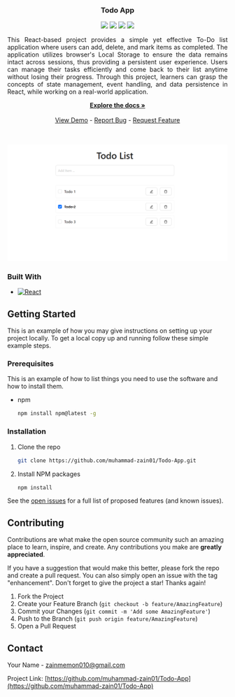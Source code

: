 <br />
<div align="center">

<h3 align="center">Todo App</h3>
<div>
    <a href="https://github.com/muhammad-zain01/Todo-App/graphs/contributors"><img src="https://img.shields.io/github/contributors/muhammad-zain01/Todo-App.svg?style=for-the-badge" /></a>
    <a href="https://github.com/muhammad-zain01/Todo-App/network/members"><img src="https://img.shields.io/github/forks/muhammad-zain01/Todo-App.svg?style=for-the-badge" /></a>
    <a href="https://github.com/muhammad-zain01/Todo-App/stargazers"><img src="https://img.shields.io/github/stars/muhammad-zain01/Todo-App.svg?style=for-the-badge" /></a>
    <a href="https://github.com/muhammad-zain01/Todo-App/issues"><img src="https://img.shields.io/github/issues/muhammad-zain01/Todo-App.svg?style=for-the-badge" /></a>
</div>

  <p align="center" style="text-align: justify;">
   This React-based project provides a simple yet effective To-Do list application where users can add, delete, and mark items as completed. The application utilizes browser's Local Storage to ensure the data remains intact across sessions, thus providing a persistent user experience. Users can manage their tasks efficiently and come back to their list anytime without losing their progress. Through this project, learners can grasp the concepts of state management, event handling, and data persistence in React, while working on a real-world application.
  </p>
    <a href="https://github.com/muhammad-zain01/Todo-App"><strong>Explore the docs »</strong></a>
    <br />
    <br />
    <a href="https://muhammad-zain01.github.io/Todo-App/">View Demo</a>
    -
    <a href="https://github.com/muhammad-zain01/Todo-App/issues">Report Bug</a>
    -
    <a href="https://github.com/muhammad-zain01/Todo-App/issues">Request Feature</a>
    <br />
    <br />
    <br />
</div>


[![Product Name Screen Shot][product-screenshot]](https://example.com)

### Built With

<!-- * [![Next][Next.js]][Next-url] -->
* [![React][React.js]][React-url]
<!-- * [![Vue][Vue.js]][Vue-url] -->
<!-- * [![Angular][Angular.io]][Angular-url] -->
<!-- * [![Svelte][Svelte.dev]][Svelte-url] -->
<!-- * [![Laravel][Laravel.com]][Laravel-url] -->
<!-- * [![Bootstrap][Bootstrap.com]][Bootstrap-url] -->
<!-- * [![JQuery][JQuery.com]][JQuery-url] -->

## Getting Started

This is an example of how you may give instructions on setting up your project locally.
To get a local copy up and running follow these simple example steps.

### Prerequisites

This is an example of how to list things you need to use the software and how to install them.
* npm
  ```sh
  npm install npm@latest -g
  ```

### Installation

1. Clone the repo
   ```sh
   git clone https://github.com/muhammad-zain01/Todo-App.git
   ```
2. Install NPM packages
   ```sh
   npm install
   ```
See the [open issues](https://github.com/muhammad-zain01/Todo-App/issues) for a full list of proposed features (and known issues).


<!-- CONTRIBUTING -->
## Contributing

Contributions are what make the open source community such an amazing place to learn, inspire, and create. Any contributions you make are **greatly appreciated**.

If you have a suggestion that would make this better, please fork the repo and create a pull request. You can also simply open an issue with the tag "enhancement".
Don't forget to give the project a star! Thanks again!

1. Fork the Project
2. Create your Feature Branch (`git checkout -b feature/AmazingFeature`)
3. Commit your Changes (`git commit -m 'Add some AmazingFeature'`)
4. Push to the Branch (`git push origin feature/AmazingFeature`)
5. Open a Pull Request


<!-- CONTACT -->
## Contact

Your Name - zainmemon010@gmail.com

Project Link: [https://github.com/muhammad-zain01/Todo-App](https://github.com/muhammad-zain01/Todo-App)


[contributors-shield]: https://img.shields.io/github/contributors/muhammad-zain01/Todo-App.svg?style=for-the-badge
[contributors-url]: https://github.com/muhammad-zain01/Todo-App/graphs/contributors
[forks-shield]: https://img.shields.io/github/forks/muhammad-zain01/Todo-App.svg?style=for-the-badge
[forks-url]: https://github.com/muhammad-zain01/Todo-App/network/members
[stars-shield]: https://img.shields.io/github/stars/muhammad-zain01/Todo-App.svg?style=for-the-badge
[stars-url]: https://github.com/muhammad-zain01/Todo-App/stargazers
[issues-shield]: https://img.shields.io/github/issues/muhammad-zain01/Todo-App.svg?style=for-the-badge
[issues-url]: https://github.com/muhammad-zain01/Todo-App/issues
[license-shield]: https://img.shields.io/github/license/muhammad-zain01/Todo-App.svg?style=for-the-badge
[license-url]: https://github.com/muhammad-zain01/Todo-App/blob/master/LICENSE.txt
[linkedin-shield]: https://img.shields.io/badge/-LinkedIn-black.svg?style=for-the-badge&logo=linkedin&colorB=555
[linkedin-url]: https://linkedin.com/in/linkedin_username
[product-screenshot]: https://raw.githubusercontent.com/Muhammad-Zain01/Todo-App/main/preview.png
[Next.js]: https://img.shields.io/badge/next.js-000000?style=for-the-badge&logo=nextdotjs&logoColor=white
[Next-url]: https://nextjs.org/
[React.js]: https://img.shields.io/badge/React-4A4A55?style=for-the-badge&logo=react&logoColor=white
[React-url]: https://reactjs.org/
[Vue.js]: https://img.shields.io/badge/Vue.js-35495E?style=for-the-badge&logo=vuedotjs&logoColor=4FC08D
[Vue-url]: https://vuejs.org/
[Angular.io]: https://img.shields.io/badge/Angular-DD0031?style=for-the-badge&logo=angular&logoColor=white
[Angular-url]: https://angular.io/
[Svelte.dev]: https://img.shields.io/badge/Svelte-4A4A55?style=for-the-badge&logo=svelte&logoColor=FF3E00
[Svelte-url]: https://svelte.dev/
[Laravel.com]: https://img.shields.io/badge/Laravel-FF2D20?style=for-the-badge&logo=laravel&logoColor=white
[Laravel-url]: https://laravel.com
[Bootstrap.com]: https://img.shields.io/badge/Bootstrap-563D7C?style=for-the-badge&logo=bootstrap&logoColor=white
[Bootstrap-url]: https://getbootstrap.com
[JQuery.com]: https://img.shields.io/badge/jQuery-0769AD?style=for-the-badge&logo=jquery&logoColor=white
[JQuery-url]: https://jquery.com 
